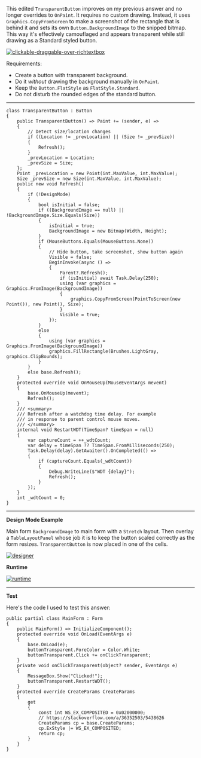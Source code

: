 This edited `TransparentButton` improves on my previous answer and no longer overrides to `OnPaint`. It requires no custom drawing. Instead, it uses `Graphics.CopyFromScreen` to make a screenshot of the rectangle that is behind it and sets its own `Button.BackgroundImage` to the snipped bitmap. This way it's effectively camouflaged and appears transparent while still drawing as a Standard styled button.

[![clickable-draggable-over-richtextbox][1]][1]

Requirements:
- Create a button with transparent background.
- Do it _without_ drawing the background manually in `OnPaint`.
- Keep the `Button.FlatStyle` as `FlatStyle.Standard`.
- Do not disturb the rounded edges of the standard button.

***

    class TransparentButton : Button
    {        
        public TransparentButton() => Paint += (sender, e) =>
        {
            // Detect size/location changes
            if ((Location != _prevLocation) || (Size != _prevSize))
            {
                Refresh();
            }
            _prevLocation = Location;
            _prevSize = Size;
        };
        Point _prevLocation = new Point(int.MaxValue, int.MaxValue);
        Size _prevSize = new Size(int.MaxValue, int.MaxValue);
        public new void Refresh()
        {
            if (!DesignMode)
            {
                bool isInitial = false;
                if ((BackgroundImage == null) || !BackgroundImage.Size.Equals(Size))
                {
                    isInitial = true;
                    BackgroundImage = new Bitmap(Width, Height);
                }
                if (MouseButtons.Equals(MouseButtons.None))
                {
                    // Hide button, take screenshot, show button again
                    Visible = false;
                    BeginInvoke(async () =>
                    {
                        Parent?.Refresh();
                        if (isInitial) await Task.Delay(250);
                        using (var graphics = Graphics.FromImage(BackgroundImage))
                        {
                            graphics.CopyFromScreen(PointToScreen(new Point()), new Point(), Size);
                        }
                        Visible = true;
                    });
                }
                else
                {
                    using (var graphics = Graphics.FromImage(BackgroundImage))
                    graphics.FillRectangle(Brushes.LightGray, graphics.ClipBounds);
                }
            }
            else base.Refresh();
        }
        protected override void OnMouseUp(MouseEventArgs mevent)
        {
            base.OnMouseUp(mevent);
            Refresh();
        }
        /// <summary>
        /// Refresh after a watchdog time delay. For example
        /// in response to parent control mouse moves.
        /// </summary>  
        internal void RestartWDT(TimeSpan? timeSpan = null)
        {
            var captureCount = ++_wdtCount;
            var delay = timeSpan ?? TimeSpan.FromMilliseconds(250);
            Task.Delay(delay).GetAwaiter().OnCompleted(() =>
            {
                if (captureCount.Equals(_wdtCount))
                {
                    Debug.WriteLine($"WDT {delay}");
                    Refresh();
                }
            });
        }
        int _wdtCount = 0;
    }

***
**Design Mode Example**

Main form `BackgroundImage` to main form with a `Stretch` layout. Then overlay a `TableLayoutPanel` whose job it is to keep the button scaled correctly as the form resizes. `TransparentButton` is now placed in one of the cells. 

[![designer][2]][2]

**Runtime**

[![runtime][3]][3]

***
**Test**

Here's the code I used to test this answer: 

    public partial class MainForm : Form
    {
        public MainForm() => InitializeComponent();
        protected override void OnLoad(EventArgs e)
        {
            base.OnLoad(e);
            buttonTransparent.ForeColor = Color.White;
            buttonTransparent.Click += onClickTransparent;
        }
        private void onClickTransparent(object? sender, EventArgs e)
        {
            MessageBox.Show("Clicked!");
            buttonTransparent.RestartWDT();
        }
        protected override CreateParams CreateParams
        {
            get
            {
                const int WS_EX_COMPOSITED = 0x02000000;
                // https://stackoverflow.com/a/36352503/5438626
                CreateParams cp = base.CreateParams;
                cp.ExStyle |= WS_EX_COMPOSITED;
                return cp;
            }
        }
    }


  [1]: https://i.stack.imgur.com/PrYWw.png
  [2]: https://i.stack.imgur.com/XYlWr.png
  [3]: https://i.stack.imgur.com/9qWUm.png